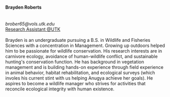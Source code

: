 <div>
  <h4>Brayden Roberts</h4> 
  <br>
  <i class="fa fa-envelope"></i> <em>brober65@vols.utk.edu</em> <br>
  <i class="fa fa-globe"></i> <a href="https://utia.tennessee.edu/person/?id=285998" target="_blank">Research Assistant @UTK</a> <br>
  <br>
  Brayden is an undergraduate pursuing a B.S. in Wildlife and Fisheries Sciences with a concentration in Management. Growing up outdoors helped him to be passionate for wildlife conservation. His research interests are in carnivore ecology, avoidance of human-wildlife conflict, and sustainable hunting's conservation function. He has background in vegetation management and is building hands-on experience through field experience in animal behavior, habitat rehabilitation, and ecological surveys (which involes his current stint with us helping Anugya achieve her goals). He aspires to become a wildlife manager who strives for activities that reconcile ecological integrity with human existence.
</div>
